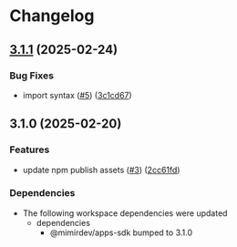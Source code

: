 # Changelog

## [3.1.1](https://github.com/mimir-labs/mimir-apps-sdk/compare/apps-inject-v3.1.0...apps-inject-v3.1.1) (2025-02-24)


### Bug Fixes

* import syntax ([#5](https://github.com/mimir-labs/mimir-apps-sdk/issues/5)) ([3c1cd67](https://github.com/mimir-labs/mimir-apps-sdk/commit/3c1cd67a63b3658d2f52f82da9355e32cea2a9a7))

## 3.1.0 (2025-02-20)


### Features

* update npm publish assets ([#3](https://github.com/mimir-labs/mimir-apps-sdk/issues/3)) ([2cc61fd](https://github.com/mimir-labs/mimir-apps-sdk/commit/2cc61fd35424ec1750f44e2badb4cdb0fe81e463))


### Dependencies

* The following workspace dependencies were updated
  * dependencies
    * @mimirdev/apps-sdk bumped to 3.1.0
